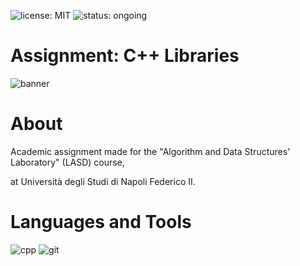 ![license: MIT](https://badgen.net/badge/license/MIT/blue)
![status: ongoing](https://badgen.net/badge/status/ongoing/orange)
# Assignment: C++ Libraries
![banner](https://user-images.githubusercontent.com/43990877/221267698-2da5cf8a-aeb8-4bec-89de-88c6374ccd09.png)

# About
Academic assignment made for the "Algorithm and Data Structures' Laboratory" (LASD) course,

at Università degli Studi di Napoli Federico II.

# Languages and Tools
![cpp](https://user-images.githubusercontent.com/43990877/221264171-0ed9c86f-7cb2-405a-b44e-508965305c0c.png)
![git](https://user-images.githubusercontent.com/43990877/221264181-efd66129-e574-441b-88ac-38f1916f7abc.png)
